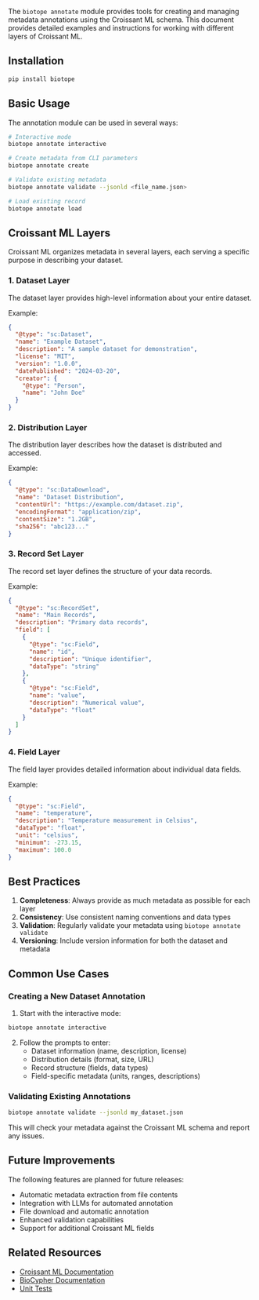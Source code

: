 
The `biotope annotate` module provides tools for creating and managing metadata annotations using the Croissant ML schema. This document provides detailed examples and instructions for working with different layers of Croissant ML.

## Installation

```bash
pip install biotope
```

## Basic Usage

The annotation module can be used in several ways:

```bash
# Interactive mode
biotope annotate interactive

# Create metadata from CLI parameters
biotope annotate create

# Validate existing metadata
biotope annotate validate --jsonld <file_name.json>

# Load existing record
biotope annotate load
```

## Croissant ML Layers

Croissant ML organizes metadata in several layers, each serving a specific purpose in describing your dataset.

### 1. Dataset Layer

The dataset layer provides high-level information about your entire dataset.

Example:
```json
{
  "@type": "sc:Dataset",
  "name": "Example Dataset",
  "description": "A sample dataset for demonstration",
  "license": "MIT",
  "version": "1.0.0",
  "datePublished": "2024-03-20",
  "creator": {
    "@type": "Person",
    "name": "John Doe"
  }
}
```

### 2. Distribution Layer

The distribution layer describes how the dataset is distributed and accessed.

Example:
```json
{
  "@type": "sc:DataDownload",
  "name": "Dataset Distribution",
  "contentUrl": "https://example.com/dataset.zip",
  "encodingFormat": "application/zip",
  "contentSize": "1.2GB",
  "sha256": "abc123..."
}
```

### 3. Record Set Layer

The record set layer defines the structure of your data records.

Example:
```json
{
  "@type": "sc:RecordSet",
  "name": "Main Records",
  "description": "Primary data records",
  "field": [
    {
      "@type": "sc:Field",
      "name": "id",
      "description": "Unique identifier",
      "dataType": "string"
    },
    {
      "@type": "sc:Field",
      "name": "value",
      "description": "Numerical value",
      "dataType": "float"
    }
  ]
}
```

### 4. Field Layer

The field layer provides detailed information about individual data fields.

Example:
```json
{
  "@type": "sc:Field",
  "name": "temperature",
  "description": "Temperature measurement in Celsius",
  "dataType": "float",
  "unit": "celsius",
  "minimum": -273.15,
  "maximum": 100.0
}
```

## Best Practices

1. **Completeness**: Always provide as much metadata as possible for each layer
2. **Consistency**: Use consistent naming conventions and data types
3. **Validation**: Regularly validate your metadata using `biotope annotate validate`
4. **Versioning**: Include version information for both the dataset and metadata

## Common Use Cases

### Creating a New Dataset Annotation

1. Start with the interactive mode:
```bash
biotope annotate interactive
```

2. Follow the prompts to enter:
   - Dataset information (name, description, license)
   - Distribution details (format, size, URL)
   - Record structure (fields, data types)
   - Field-specific metadata (units, ranges, descriptions)

### Validating Existing Annotations

```bash
biotope annotate validate --jsonld my_dataset.json
```

This will check your metadata against the Croissant ML schema and report any issues.

## Future Improvements

The following features are planned for future releases:
- Automatic metadata extraction from file contents
- Integration with LLMs for automated annotation
- File download and automatic annotation
- Enhanced validation capabilities
- Support for additional Croissant ML fields

## Related Resources

- [Croissant ML Documentation](https://research.google/blog/croissant-a-metadata-format-for-ml-ready-datasets/)
- [BioCypher Documentation](https://biocypher.org)
- [Unit Tests](https://github.com/biocypher/biotope/blob/main/tests/commands/test_annotate.py) 
